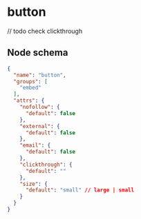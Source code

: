 # button

// todo check clickthrough

## Node schema

```json
{
  "name": "button",
  "groups": [
    "embed"
  ],
  "attrs": {
    "nofollow": {
      "default": false
    },
    "external": {
      "default": false
    },
    "email": {
      "default": false
    },
    "clickthrough": {
      "default": ""
    },
    "size": {
      "default": "small" // large | small
    }
  }
}
```
